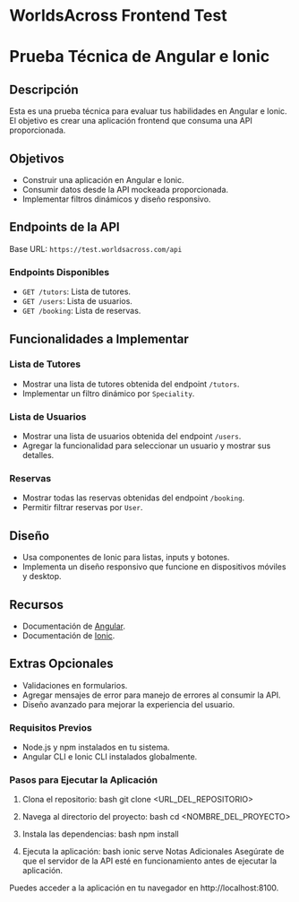 # WorldsAcross Frontend Test

# Prueba Técnica de Angular e Ionic

## Descripción
Esta es una prueba técnica para evaluar tus habilidades en Angular e Ionic. El objetivo es crear una aplicación frontend que consuma una API proporcionada.

## Objetivos
- Construir una aplicación en Angular e Ionic.
- Consumir datos desde la API mockeada proporcionada.
- Implementar filtros dinámicos y diseño responsivo.

## Endpoints de la API
Base URL: `https://test.worldsacross.com/api`

### Endpoints Disponibles
- `GET /tutors`: Lista de tutores.
- `GET /users`: Lista de usuarios.
- `GET /booking`: Lista de reservas.

## Funcionalidades a Implementar

### Lista de Tutores
- Mostrar una lista de tutores obtenida del endpoint `/tutors`.
- Implementar un filtro dinámico por `Speciality`.

### Lista de Usuarios
- Mostrar una lista de usuarios obtenida del endpoint `/users`.
- Agregar la funcionalidad para seleccionar un usuario y mostrar sus detalles.

### Reservas
- Mostrar todas las reservas obtenidas del endpoint `/booking`.
- Permitir filtrar reservas por `User`.

## Diseño
- Usa componentes de Ionic para listas, inputs y botones.
- Implementa un diseño responsivo que funcione en dispositivos móviles y desktop.

## Recursos
- Documentación de [Angular](https://angular.io/docs).
- Documentación de [Ionic](https://ionicframework.com/docs).

## Extras Opcionales
- Validaciones en formularios.
- Agregar mensajes de error para manejo de errores al consumir la API.
- Diseño avanzado para mejorar la experiencia del usuario.

### Requisitos Previos
- Node.js y npm instalados en tu sistema.
- Angular CLI e Ionic CLI instalados globalmente.

### Pasos para Ejecutar la Aplicación
1. Clona el repositorio:
      bash
   git clone <URL_DEL_REPOSITORIO>
2. Navega al directorio del proyecto:
         bash
cd <NOMBRE_DEL_PROYECTO>

3. Instala las dependencias:
         bash
npm install

4. Ejecuta la aplicación:
         bash
ionic serve
Notas Adicionales
Asegúrate de que el servidor de la API esté en funcionamiento antes de ejecutar la aplicación.

Puedes acceder a la aplicación en tu navegador en http://localhost:8100.

